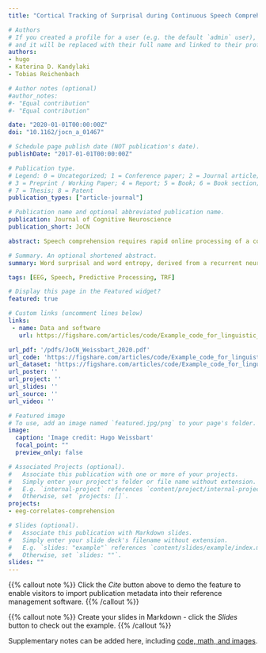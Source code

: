 ```yaml
---
title: "Cortical Tracking of Surprisal during Continuous Speech Comprehension"

# Authors
# If you created a profile for a user (e.g. the default `admin` user), write the username (folder name) here 
# and it will be replaced with their full name and linked to their profile.
authors:
- hugo
- Katerina D. Kandylaki
- Tobias Reichenbach

# Author notes (optional)
#author_notes:
#- "Equal contribution"
#- "Equal contribution"

date: "2020-01-01T00:00:00Z"
doi: "10.1162/jocn_a_01467"

# Schedule page publish date (NOT publication's date).
publishDate: "2017-01-01T00:00:00Z"

# Publication type.
# Legend: 0 = Uncategorized; 1 = Conference paper; 2 = Journal article;
# 3 = Preprint / Working Paper; 4 = Report; 5 = Book; 6 = Book section;
# 7 = Thesis; 8 = Patent
publication_types: ["article-journal"]

# Publication name and optional abbreviated publication name.
publication: Journal of Cognitive Neuroscience
publication_short: JoCN

abstract: Speech comprehension requires rapid online processing of a continuous acoustic signal to extract structure and meaning. Previous studies on sentence comprehension have found neural correlates of the predictability of a word given its context, as well as of the precision of such a prediction. However, they have focused on single sentences and on particular words in those sentences. Moreover, they compared neural responses to words with low and high predictability, as well as with low and high precision. However, in speech comprehension, a listener hears many successive words whose predictability and precision vary over a large range. Here, we show that cortical activity in different frequency bands tracks word surprisal in continuous natural speech and that this tracking is modulated by precision. We obtain these results through quantifying surprisal and precision from naturalistic speech using a deep neural network and through relating these speech features to EEG responses of human volunteers acquired during auditory story comprehension. We find significant cortical tracking of surprisal at low frequencies, including the delta band as well as in the higher frequency beta and gamma bands, and observe that the tracking is modulated by the precision. Our results pave the way to further investigate the neurobiology of natural speech comprehension.

# Summary. An optional shortened abstract.
summary: Word surprisal and word entropy, derived from a recurrent neural networl for language modelling, are represented in EEG signals in several freuqency bands. The neural encoding is quantified using temporal response functions with continuous EEG recorded during naturalsitic story listening.

tags: [EEG, Speech, Predictive Processing, TRF]

# Display this page in the Featured widget?
featured: true

# Custom links (uncomment lines below)
links:
 - name: Data and software
   url: https://figshare.com/articles/code/Example_code_for_linguistic_TRFs_in_delta_band/9034481/3

url_pdf: '/pdfs/JoCN_Weissbart_2020.pdf'
url_code: 'https://figshare.com/articles/code/Example_code_for_linguistic_TRFs_in_delta_band/9034481/3'
url_dataset: 'https://figshare.com/articles/code/Example_code_for_linguistic_TRFs_in_delta_band/9034481/3'
url_poster: ''
url_project: ''
url_slides: ''
url_source: ''
url_video: ''

# Featured image
# To use, add an image named `featured.jpg/png` to your page's folder. 
image:
  caption: 'Image credit: Hugo Weissbart'
  focal_point: ""
  preview_only: false

# Associated Projects (optional).
#   Associate this publication with one or more of your projects.
#   Simply enter your project's folder or file name without extension.
#   E.g. `internal-project` references `content/project/internal-project/index.md`.
#   Otherwise, set `projects: []`.
projects:
- eeg-correlates-comprehension

# Slides (optional).
#   Associate this publication with Markdown slides.
#   Simply enter your slide deck's filename without extension.
#   E.g. `slides: "example"` references `content/slides/example/index.md`.
#   Otherwise, set `slides: ""`.
slides: ""
---
```


{{% callout note %}}
Click the *Cite* button above to demo the feature to enable visitors to import publication metadata into their reference management software.
{{% /callout %}}

{{% callout note %}}
Create your slides in Markdown - click the *Slides* button to check out the example.
{{% /callout %}}

Supplementary notes can be added here, including [code, math, and images](https://wowchemy.com/docs/writing-markdown-latex/).
